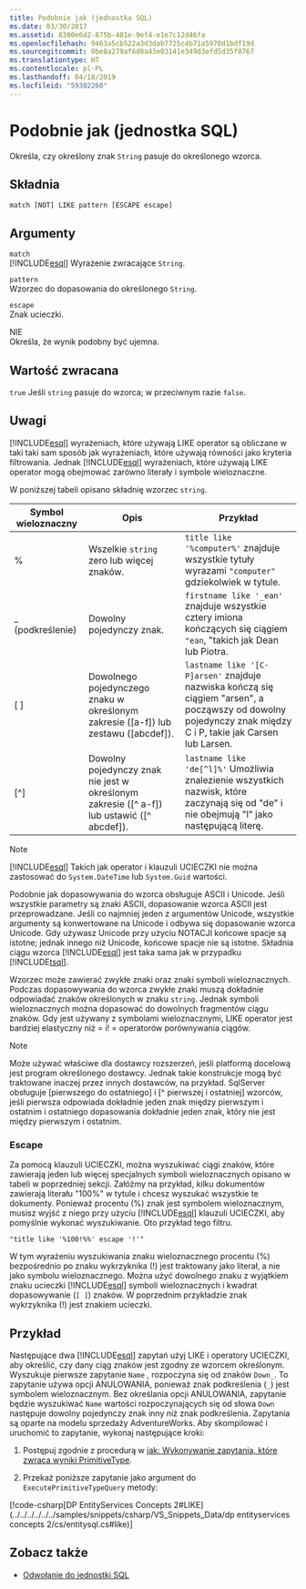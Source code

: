 ```yaml
---
title: Podobnie jak (jednostka SQL)
ms.date: 03/30/2017
ms.assetid: 8300e6d2-875b-481e-9ef4-e1e7c12d46fa
ms.openlocfilehash: 9463a5cb522a3d3dab7725c4b71a5970d1bdf19d
ms.sourcegitcommit: 0be8a279af6d8a43e03141e349d3efd5d35f8767
ms.translationtype: HT
ms.contentlocale: pl-PL
ms.lasthandoff: 04/18/2019
ms.locfileid: "59302260"
---
```

# <a name="like-entity-sql"></a>Podobnie jak (jednostka SQL)
Określa, czy określony znak `String` pasuje do określonego wzorca.  
  
## <a name="syntax"></a>Składnia  
  
```  
match [NOT] LIKE pattern [ESCAPE escape]  
```  
  
## <a name="arguments"></a>Argumenty  
 `match`  
 [!INCLUDE[esql](../../../../../../includes/esql-md.md)] Wyrażenie zwracające `String`.  
  
 `pattern`  
 Wzorzec do dopasowania do określonego `String`.  
  
 `escape`  
 Znak ucieczki.  
  
 NIE  
 Określa, że wynik podobny być ujemna.  
  
## <a name="return-value"></a>Wartość zwracana  
 `true` Jeśli `string` pasuje do wzorca; w przeciwnym razie `false`.  
  
## <a name="remarks"></a>Uwagi  
 [!INCLUDE[esql](../../../../../../includes/esql-md.md)] wyrażeniach, które używają LIKE operator są obliczane w taki taki sam sposób jak wyrażeniach, które używają równości jako kryteria filtrowania. Jednak [!INCLUDE[esql](../../../../../../includes/esql-md.md)] wyrażeniach, które używają LIKE operator mogą obejmować zarówno literały i symbole wieloznaczne.  
  
 W poniższej tabeli opisano składnię wzorzec `string`.  
  
|Symbol wieloznaczny|Opis|Przykład|  
|------------------------|-----------------|-------------|  
|%|Wszelkie `string` zero lub więcej znaków.|`title like '%computer%'` znajduje wszystkie tytuły wyrazami `"computer"` gdziekolwiek w tytule.|  
|_ (podkreślenie)|Dowolny pojedynczy znak.|`firstname like '_ean'` znajduje wszystkie cztery imiona kończących się ciągiem `"ean`, "takich jak Dean lub Piotra.|  
|[ ]|Dowolnego pojedynczego znaku w określonym zakresie ([a-f]) lub zestawu ([abcdef]).|`lastname like '[C-P]arsen'` znajduje nazwiska kończą się ciągiem "arsen", a począwszy od dowolny pojedynczy znak między C i P, takie jak Carsen lub Larsen.|  
|[^]|Dowolny pojedynczy znak nie jest w określonym zakresie ([^ a-f]) lub ustawić ([^ abcdef]).|`lastname like 'de[^l]%'` Umożliwia znalezienie wszystkich nazwisk, które zaczynają się od "de" i nie obejmują "l" jako następującą literę.|  
  
> [!NOTE]
>  [!INCLUDE[esql](../../../../../../includes/esql-md.md)] Takich jak operator i klauzuli UCIECZKI nie można zastosować do `System.DateTime` lub `System.Guid` wartości.  
  
 Podobnie jak dopasowywania do wzorca obsługuje ASCII i Unicode. Jeśli wszystkie parametry są znaki ASCII, dopasowanie wzorca ASCII jest przeprowadzane. Jeśli co najmniej jeden z argumentów Unicode, wszystkie argumenty są konwertowane na Unicode i odbywa się dopasowanie wzorca Unicode. Gdy używasz Unicode przy użyciu NOTACJI końcowe spacje są istotne; jednak innego niż Unicode, końcowe spacje nie są istotne. Składnia ciągu wzorca [!INCLUDE[esql](../../../../../../includes/esql-md.md)] jest taka sama jak w przypadku [!INCLUDE[tsql](../../../../../../includes/tsql-md.md)].  
  
 Wzorzec może zawierać zwykłe znaki oraz znaki symboli wieloznacznych. Podczas dopasowywania do wzorca zwykłe znaki muszą dokładnie odpowiadać znaków określonych w znaku `string`. Jednak symboli wieloznacznych można dopasować do dowolnych fragmentów ciągu znaków. Gdy jest używany z symbolami wieloznacznymi, LIKE operator jest bardziej elastyczny niż = i! = operatorów porównywania ciągów.  
  
> [!NOTE]
>  Może używać właściwe dla dostawcy rozszerzeń, jeśli platformą docelową jest program określonego dostawcy. Jednak takie konstrukcje mogą być traktowane inaczej przez innych dostawców, na przykład. SqlServer obsługuje [pierwszego do ostatniego] i [^ pierwszej i ostatniej] wzorców, jeśli pierwsza odpowiada dokładnie jeden znak między pierwszym i ostatnim i ostatniego dopasowania dokładnie jeden znak, który nie jest między pierwszym i ostatnim.  
  
### <a name="escape"></a>Escape  
 Za pomocą klauzuli UCIECZKI, można wyszukiwać ciągi znaków, które zawierają jeden lub więcej specjalnych symboli wieloznacznych opisano w tabeli w poprzedniej sekcji. Załóżmy na przykład, kilku dokumentów zawierają literału "100%" w tytule i chcesz wyszukać wszystkie te dokumenty. Ponieważ procentu (%) znak jest symbolem wieloznacznym, musisz wyjść z niego przy użyciu [!INCLUDE[esql](../../../../../../includes/esql-md.md)] klauzuli UCIECZKI, aby pomyślnie wykonać wyszukiwanie. Oto przykład tego filtru.  
  
```  
"title like '%100!%%' escape '!'"  
```  
  
 W tym wyrażeniu wyszukiwania znaku wieloznacznego procentu (%) bezpośrednio po znaku wykrzyknika (!) jest traktowany jako literał, a nie jako symbolu wieloznacznego. Można użyć dowolnego znaku z wyjątkiem znaku ucieczki [!INCLUDE[esql](../../../../../../includes/esql-md.md)] symboli wieloznacznych i kwadrat dopasowywanie (`[ ]`) znaków. W poprzednim przykładzie znak wykrzyknika (!) jest znakiem ucieczki.  
  
## <a name="example"></a>Przykład  
 Następujące dwa [!INCLUDE[esql](../../../../../../includes/esql-md.md)] zapytań użyj LIKE i operatory UCIECZKI, aby określić, czy dany ciąg znaków jest zgodny ze wzorcem określonym. Wyszukuje pierwsze zapytanie `Name` , rozpoczyna się od znaków `Down_`. To zapytanie używa opcji ANULOWANIA, ponieważ znak podkreślenia (`_`) jest symbolem wieloznacznym. Bez określania opcji ANULOWANIA, zapytanie będzie wyszukiwać `Name` wartości rozpoczynających się od słowa `Down` następuje dowolny pojedynczy znak inny niż znak podkreślenia. Zapytania są oparte na modelu sprzedaży AdventureWorks. Aby skompilować i uruchomić to zapytanie, wykonaj następujące kroki:  
  
1. Postępuj zgodnie z procedurą w [jak: Wykonywanie zapytania, które zwraca wyniki PrimitiveType](../../../../../../docs/framework/data/adonet/ef/how-to-execute-a-query-that-returns-primitivetype-results.md).  
  
2. Przekaż poniższe zapytanie jako argument do `ExecutePrimitiveTypeQuery` metody:  
  
 [!code-csharp[DP EntityServices Concepts 2#LIKE](../../../../../../samples/snippets/csharp/VS_Snippets_Data/dp entityservices concepts 2/cs/entitysql.cs#like)]  
  
## <a name="see-also"></a>Zobacz także

- [Odwołanie do jednostki SQL](../../../../../../docs/framework/data/adonet/ef/language-reference/entity-sql-reference.md)
